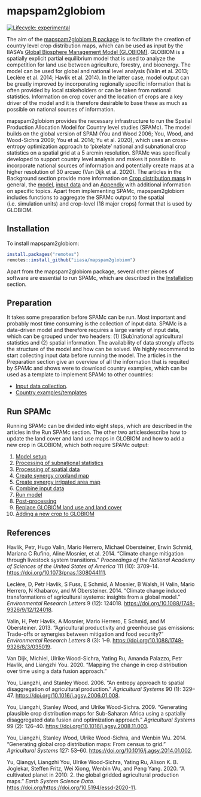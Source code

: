 
<!-- README.md is generated from README.Rmd. Please edit that file -->

# mapspam2globiom

<!-- badges: start -->

[![Lifecycle:
experimental](https://img.shields.io/badge/lifecycle-experimental-orange.svg)](https://www.tidyverse.org/lifecycle/#experimental)
<!-- badges: end -->

The aim of the [mapspam2globiom R
package](https://iiasa.github.io/mapspam2globiom) is to facilitate the
creation of country level crop distribution maps, which can be used as
input by the IIASA’s [Global Biosphere Management Model
(GLOBIOM)](https://www.globiom.org/). GLOBIOM is a spatially explicit
partial equilibrium model that is used to analyze the competition for
land use between agriculture, forestry, and bioenergy. The model can be
used for global and national level analysis (Valin et al. 2013; Leclère
et al. 2014; Havlik et al. 2014). In the latter case, model output can
be greatly improved by incorporating regionally specific information
that is often provided by local stakeholders or can be taken from
national statistics. Information on crop cover and the location of crops
are a key driver of the model and it is therefore desirable to base
these as much as possible on national sources of information.

mapspam2globiom provides the necessary infrastructure to run the Spatial
Production Allocation Model for Country level studies (SPAMc). The model
builds on the global version of SPAM (You and Wood 2006; You, Wood, and
Wood-Sichra 2009; You et al. 2014; Yu et al. 2020), which uses an
cross-entropy optimization approach to ‘pixelate’ national and
subnational crop statistics on a spatial grid at a 5 arcmin resolution.
SPAMc was specifically developed to support country level analysis and
makes it possible to incorporate national sources of information and
potentially create maps at a higher resolution of 30 arcsec (Van Dijk et
al. 2020). The articles in the Background section provide more
information on [Crop distribution
maps](articles/crop_distribution_maps.html) in general, the
[model](articles/model_description.html), [input
data](articles/data.html) and an [Appendix](articles/appendix.html) with
additional information on specific topics. Apart from implementing
SPAMc, mapspam2globiom includes functions to aggregate the SPAMc output
to the spatial (i.e. simulation units) and crop-level (18 major crops)
format that is used by GLOBIOM.

## Installation

To install mapspam2globiom:

``` r
install.packages("remotes")
remotes::install_github("iiasa/mapspam2globiom")
```

Apart from the mapspam2globiom package, several other pieces of software
are essential to run SPAMc, which are described in the
[Installation](articles/software.html) section.

## Preparation

It takes some preparation before SPAMc can be run. Most important and
probably most time consuming is the collection of input data. SPAMc is a
data-driven model and therefore requires a large variety of input data,
which can be grouped under two headers: (1) (Sub)national agricultural
statistics and (2) spatial information. The availability of data
strongly affects the structure of the model and how can be solved. We
highly recommend to start collecting input data before running the
model. The articles in the Preparation section give an overview of all
the information that is requited by SPAMc and shows were to download
country examples, which can be used as a template to implement SPAMc to
other countries:

  - [Input data collection](articles/input_data_collection.html).
  - [Country examples/templates](articles/template.html)

## Run SPAMc

Running SPAMc can be divided into eight steps, which are described in
the articles in the Run SPAMc section. The other two articlesdescribe
how to update the land cover and land use maps in GLOBIOM and how to add
a new crop in GLOBIOM, which both require SPAMc output:

1.  [Model setup](articles/model_structure.html)
2.  [Processing of subnational
    statistics](articles/process_subnational_statistics.html)
3.  [Processing of spatial data](articles/process_spatial_data.html)
4.  [Create synergy cropland map](articles/create_synergy_cropland.html)
5.  [Create synergy irrigated area
    map](articles/create_synergy_irrigated_area.html)
6.  [Combine input data](articles/combine_input_data.html)
7.  [Run model](articles/run_model.html)
8.  [Post-processing](articles/post_process.html)
9.  [Replace GLOBIOM land use and land
    cover](articles/replace_globiom_land_cover_land_use.html)
10. [Adding a new crop to
    GLOBIOM](articles/add_new_crop_to_globiom.html)

## References

<div id="refs" class="references">

<div id="ref-Havlik2014">

Havlik, Petr, Hugo Valin, Mario Herrero, Michael Obersteiner, Erwin
Schmid, Mariana C Rufino, Aline Mosnier, et al. 2014. “Climate change
mitigation through livestock system transitions.” *Proceedings of the
National Academy of Sciences of the United States of America* 111 (10):
3709–14. <https://doi.org/10.1073/pnas.1308044111>.

</div>

<div id="ref-Leclere2014">

Leclère, D, Petr Havlik, S Fuss, E Schmid, A Mosnier, B Walsh, H Valin,
Mario Herrero, N Khabarov, and M Obersteiner. 2014. “Climate change
induced transformations of agricultural systems: insights from a global
model.” *Environmental Research Letters* 9 (12): 124018.
<https://doi.org/10.1088/1748-9326/9/12/124018>.

</div>

<div id="ref-Valin2013b">

Valin, H, Petr Havlik, A Mosnier, Mario Herrero, E Schmid, and M
Obersteiner. 2013. “Agricultural productivity and greenhouse gas
emissions: Trade-offs or synergies between mitigation and food
security?” *Environmental Research Letters* 8 (3): 1–9.
<https://doi.org/10.1088/1748-9326/8/3/035019>.

</div>

<div id="ref-VanDijk2020">

Van Dijk, Michiel, Ulrike Wood-Sichra, Yating Ru, Amanda Palazzo, Petr
Havlik, and Liangzhi You. 2020. “Mapping the change in crop distribution
over time using a data fusion approach.”

</div>

<div id="ref-You2006">

You, Liangzhi, and Stanley Wood. 2006. “An entropy approach to spatial
disaggregation of agricultural production.” *Agricultural Systems* 90
(1): 329–47. <https://doi.org/10.1016/j.agsy.2006.01.008>.

</div>

<div id="ref-You2009">

You, Liangzhi, Stanley Wood, and Ulrike Wood-Sichra. 2009. “Generating
plausible crop distribution maps for Sub-Saharan Africa using a
spatially disaggregated data fusion and optimization approach.”
*Agricultural Systems* 99 (2): 126–40.
<https://doi.org/10.1016/j.agsy.2008.11.003>.

</div>

<div id="ref-You2014a">

You, Liangzhi, Stanley Wood, Ulrike Wood-Sichra, and Wenbin Wu. 2014.
“Generating global crop distribution maps: From census to grid.”
*Agricultural Systems* 127: 53–60.
<https://doi.org/10.1016/j.agsy.2014.01.002>.

</div>

<div id="ref-Yu2020">

Yu, Qiangyi, Liangzhi You, Ulrike Wood-Sichra, Yating Ru, Alison K. B.
Joglekar, Steffen Fritz, Wei Xiong, Wenbin Wu, and Peng Yang. 2020. “A
cultivated planet in 2010: 2. the global gridded agricultural production
maps.” *Earth System Science Data*.
<https://doi.org/https://doi.org/10.5194/essd-2020-11>.

</div>

</div>
